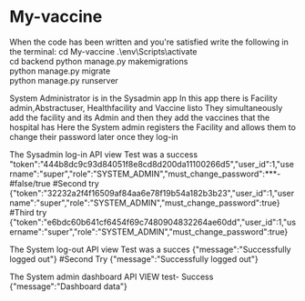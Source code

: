 # My-vaccine
When the code has been written and you're satisfied write the following in the terminal:
cd My-vaccine
.\env\Scripts\activate  
cd backend
python manage.py makemigrations   
python manage.py migrate  
python manage.py runserver

System Administrator is in the Sysadmin app
In this app there is Facility admin,Abstractuser, Healthfacility and Vaccine listo
They simultaneously add the facility and its Admin and then they add the vaccines that the hospital has 
Here the System admin registers the Facility and allows them to change their password later once they log-in

The Sysadmin log-in API view Test was a success
"token":"444b8dc9c93d84051f8e8cd8d200da11100266d5","user_id":1,"username":"super","role":"SYSTEM_ADMIN","must_change_password":***-#false/true
#Second try
{"token":"32232a2f4f16509af84aa6e78f19b54a182b3b23","user_id":1,"username":"super","role":"SYSTEM_ADMIN","must_change_password":true}
#Third try
{"token":"e6bdc60b641cf6454f69c7480904832264ae60dd","user_id":1,"username":"super","role":"SYSTEM_ADMIN","must_change_password":true}

The System log-out API view Test was a succes
{"message":"Successfully logged out"}
#Second Try
{"message":"Successfully logged out"}

The System admin dashboard API VIEW test- Success
{"message":"Dashboard data"}